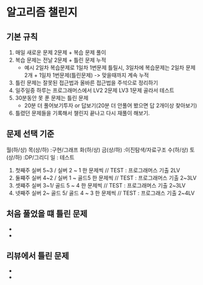 # 알고리즘 챌린지

## 기본 규칙 
1. 매일 새로운 문제 2문제 + 복습 문제 풀이
2. 복습 문제는 전날 2문제 + 틀린 문제 누적
    * 예시
    2일차 복습문제로 1일차 1번문제 틀릴시, 3일차에 복습문제는 2일차 문제2개 + 1일차 1번문제(틀린문제) -> 맞을때까지 계속 누적
3. 틀린 문제는 잘못된 접근법과 올바른 접근법을 주석으로 정리하기
4. 일주일중 하루는 프로그래머스에서 LV2 2문제 LV3 1문제 골라서 테스트
5. 30분동안 못 푼 문제는 틀린 문제 
    * 20분 더 풀어보기투자 or 답보기(20분 더 안풀어 봤으면 답 2개이상 찾아보기)
6. 틀렸던 문제들을 기록해서 챌린지 끝나고 다시 재풀이 해보기.

## 문제 선택 기준
월(하/상) 목(상/하) :구현/그래프
화(하/상) 금(상/하) :이진탐색/자료구조
수(하/상) 토(상/하) :DP/그리디 
일 : 테스트


1. 첫째주 실버 5~3 / 실버 2 ~ 1 한 문제씩  // TEST : 프로그래머스 기출 2LV
2. 둘쨰주 실버 4~2 / 실버 1 ~ 골드5 한 문제씩 // TEST : 프로그래머스 기출 2~3LV
3. 셋쨰주 실버 3~1/ 골드 5 ~ 4 한 문제씩 // TEST : 프로그래머스 기출 2~3LV
4. 넷째주 실버 2~ 골드 5/ 골드 4 ~ 3 한 문제씩 // TEST : 프로그래스 기출 2~4LV


## 처음 풀었을 떄 틀린 문제
* 
*     

## 리뷰에서 틀린 문제
* 
*
